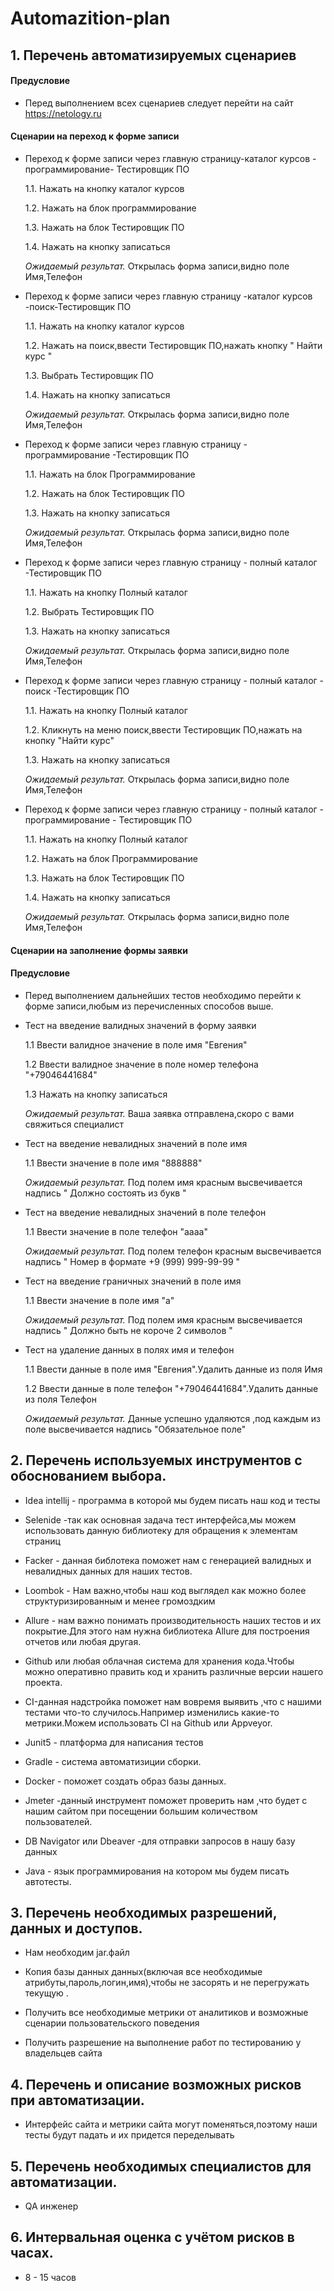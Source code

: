 # **Automazition-plan**
## **1. Перечень автоматизируемых сценариев**

#### Предусловие
*  Перед выполнением всех сценариев следует перейти на сайт https://netology.ru
#### Сценарии на переход к форме записи

* Переход к форме записи через главную страницу-каталог курсов - программирование- Тестировщик ПО
  
   1.1. Нажать на кнопку каталог курсов
  
   1.2. Нажать на блок программирование
  
   1.3. Нажать на блок Тестировщик ПО
  
   1.4. Нажать на кнопку записаться

  *Ожидаемый результат.* Открылась форма записи,видно поле Имя,Телефон
  
  
 * Переход к форме записи  через главную страницу  -каталог курсов -поиск-Тестировщик ПО

   1.1. Нажать на кнопку каталог курсов
  
   1.2. Нажать на поиск,ввести Тестировщик ПО,нажать кнопку " Найти курс "
  
   1.3. Выбрать Тестировщик ПО
  
   1.4. Нажать на кнопку записаться

   *Ожидаемый результат.* Открылась форма записи,видно поле Имя,Телефон
  

 * Переход к форме записи  через главную страницу  - программирование -Тестировщик ПО
    
   1.1. Нажать на блок Программирование
  
   1.2. Нажать на блок Тестировщик ПО
  
   1.3. Нажать на кнопку записаться

   *Ожидаемый результат.* Открылась форма записи,видно поле Имя,Телефон
  

 * Переход к форме записи  через главную страницу  - полный каталог -Тестировщик ПО
 
   1.1. Нажать на кнопку Полный каталог
  
   1.2. Выбрать Тестировщик ПО
  
   1.3. Нажать на кнопку записаться

   *Ожидаемый результат.* Открылась форма записи,видно поле Имя,Телефон
  

 * Переход к форме записи  через главную страницу  - полный каталог - поиск -Тестировщик ПО
 
   1.1. Нажать на кнопку Полный каталог
  
   1.2. Кликнуть на меню поиск,ввести Тестировщик ПО,нажать на кнопку "Найти курс"
  
   1.3. Нажать на кнопку записаться

   *Ожидаемый результат.* Открылась форма записи,видно поле Имя,Телефон
  

 * Переход к форме записи  через главную страницу  - полный каталог - программирование - Тестировщик ПО
 
   1.1. Нажать на кнопку Полный каталог
  
   1.2. Нажать на блок Программирование
  
   1.3. Нажать на блок Тестировщик ПО

   1.4. Нажать на кнопку записаться

   *Ожидаемый результат.* Открылась форма записи,видно поле Имя,Телефон

   
#### Сценарии на заполнение формы заявки 

#### Предусловие

* Перед выполнением дальнейших тестов необходимо перейти к форме записи,любым из перечисленных способов выше.

* Тест на введение валидных значений в форму заявки

  1.1 Ввести валидное значение в поле имя "Евгения"

  1.2 Ввести валидное значение в поле номер телефона "+79046441684"

  1.3 Нажать на кнопку записаться

  *Ожидаемый результат.* Ваша заявка отправлена,скоро с вами свяжиться специалист

* Тест на введение невалидных значений в поле имя

  1.1 Ввести  значение в поле имя "888888"

  *Ожидаемый результат.* Под полем имя красным высвечивается надпись " Должно состоять из букв "

* Тест на введение невалидных значений в поле телефон 

  1.1 Ввести  значение в поле телефон "аааа"

  *Ожидаемый результат.* Под полем телефон  красным высвечивается надпись " Номер в формате +9 (999) 999-99-99 "

* Тест на введение граничных  значений в поле имя 

  1.1 Ввести  значение в поле имя "а"

  *Ожидаемый результат.* Под полем имя  красным высвечивается надпись " Должно быть не короче 2 символов "

* Тест на удаление данных в полях имя и телефон

  1.1 Ввести данные в поле имя "Евгения".Удалить данные из поля Имя

  1.2 Ввести данные в поле  телефон  "+79046441684".Удалить данные из поля Телефон

  *Ожидаемый результат.* Данные успешно удаляются ,под каждым из поле высвечивается надпись "Обязательное поле"


## 2. Перечень используемых инструментов с обоснованием выбора.

* Idea intellij - программа в которой мы будем писать наш код и тесты

* Selenide -так как основная задача тест интерфейса,мы можем использовать данную библиотеку для обращения к элементам страниц

* Facker - данная библотека поможет нам с генерацией валидных и невалидных данных для наших тестов.

* Loombok - Нам важно,чтобы наш код выглядел как можно более структуризированным и менее громоздким

* Allure - нам важно понимать производительность наших тестов и их покрытие.Для этого нам нужна библиотека Allure для построения отчетов или любая другая.

* Github или любая облачная система для хранения кода.Чтобы можно оперативно править код и  хранить различные версии нашего проекта.

* CI-данная надстройка поможет нам вовремя выявить ,что с нашими тестами что-то случилось.Например изменились какие-то метрики.Можем использовать CI на Github или Appveyor.

* Junit5 - платформа для написания тестов

* Gradle - система автоматизиции сборки. 

* Docker - поможет создать образ базы данных.

* Jmeter -данный инструмент поможет  проверить нам ,что будет с нашим сайтом при посещении большим количеством пользователей.

* DB Navigator или Dbeaver -для отправки запросов в нашу базу данных

* Java - язык программирования на котором мы будем писать автотесты.


## 3. Перечень необходимых разрешений, данных и доступов.

* Нам необходим jar.файл

* Копия базы данных данных(включая все необходимые атрибуты,пароль,логин,имя),чтобы не засорять и не перегружать текущую .

* Получить все необходимые метрики от аналитиков и возможные сценарии пользовательского поведения
  
*  Получить разрешение на выполнение работ по тестированию у владельцев сайта


## 4. Перечень и описание возможных рисков при автоматизации.

* Интерфейс сайта и метрики сайта могут поменяться,поэтому наши тесты будут падать и их придется переделывать
  

## 5. Перечень необходимых специалистов для автоматизации.

* QA инженер


## 6. Интервальная оценка с учётом рисков в часах.

* 8 - 15 часов

